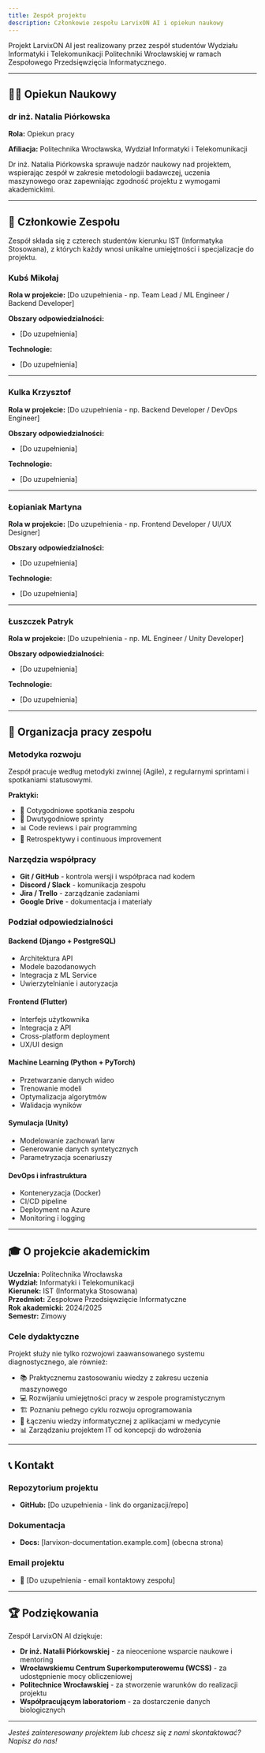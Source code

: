 ```yaml
---
title: Zespół projektu
description: Członkowie zespołu LarvixON AI i opiekun naukowy
---
```


Projekt LarvixON AI jest realizowany przez zespół studentów Wydziału Informatyki i Telekomunikacji Politechniki Wrocławskiej w ramach Zespołowego Przedsięwzięcia Informatycznego.

---

## 👨‍🏫 Opiekun Naukowy

### dr inż. Natalia Piórkowska

**Rola:** Opiekun pracy

**Afiliacja:** Politechnika Wrocławska, Wydział Informatyki i Telekomunikacji

Dr inż. Natalia Piórkowska sprawuje nadzór naukowy nad projektem, wspierając zespół w zakresie metodologii badawczej, uczenia maszynowego oraz zapewniając zgodność projektu z wymogami akademickimi.

---

## 👥 Członkowie Zespołu

Zespół składa się z czterech studentów kierunku IST (Informatyka Stosowana), z których każdy wnosi unikalne umiejętności i specjalizacje do projektu.

### Kubś Mikołaj

**Rola w projekcie:** [Do uzupełnienia - np. Team Lead / ML Engineer / Backend Developer]

**Obszary odpowiedzialności:**

- [Do uzupełnienia]

**Technologie:**

- [Do uzupełnienia]

---

### Kulka Krzysztof

**Rola w projekcie:** [Do uzupełnienia - np. Backend Developer / DevOps Engineer]

**Obszary odpowiedzialności:**

- [Do uzupełnienia]

**Technologie:**

- [Do uzupełnienia]

---

### Łopianiak Martyna

**Rola w projekcie:** [Do uzupełnienia - np. Frontend Developer / UI/UX Designer]

**Obszary odpowiedzialności:**

- [Do uzupełnienia]

**Technologie:**

- [Do uzupełnienia]

---

### Łuszczek Patryk

**Rola w projekcie:** [Do uzupełnienia - np. ML Engineer / Unity Developer]

**Obszary odpowiedzialności:**

- [Do uzupełnienia]

**Technologie:**

- [Do uzupełnienia]

---

## 🤝 Organizacja pracy zespołu

### Metodyka rozwoju

Zespół pracuje według metodyki zwinnej (Agile), z regularnymi sprintami i spotkaniami statusowymi.

**Praktyki:**

- 📅 Cotygodniowe spotkania zespołu
- 🔄 Dwutygodniowe sprinty
- 📊 Code reviews i pair programming
- 🎯 Retrospektywy i continuous improvement

### Narzędzia współpracy

- **Git / GitHub** - kontrola wersji i współpraca nad kodem
- **Discord / Slack** - komunikacja zespołu
- **Jira / Trello** - zarządzanie zadaniami
- **Google Drive** - dokumentacja i materiały

### Podział odpowiedzialności

#### Backend (Django + PostgreSQL)

- Architektura API
- Modele bazodanowych
- Integracja z ML Service
- Uwierzytelnianie i autoryzacja

#### Frontend (Flutter)

- Interfejs użytkownika
- Integracja z API
- Cross-platform deployment
- UX/UI design

#### Machine Learning (Python + PyTorch)

- Przetwarzanie danych wideo
- Trenowanie modeli
- Optymalizacja algorytmów
- Walidacja wyników

#### Symulacja (Unity)

- Modelowanie zachowań larw
- Generowanie danych syntetycznych
- Parametryzacja scenariuszy

#### DevOps i infrastruktura

- Konteneryzacja (Docker)
- CI/CD pipeline
- Deployment na Azure
- Monitoring i logging

---

## 🎓 O projekcie akademickim

**Uczelnia:** Politechnika Wrocławska  
**Wydział:** Informatyki i Telekomunikacji  
**Kierunek:** IST (Informatyka Stosowana)  
**Przedmiot:** Zespołowe Przedsięwzięcie Informatyczne  
**Rok akademicki:** 2024/2025  
**Semestr:** Zimowy

### Cele dydaktyczne

Projekt służy nie tylko rozwojowi zaawansowanego systemu diagnostycznego, ale również:

- 📚 Praktycznemu zastosowaniu wiedzy z zakresu uczenia maszynowego
- 💻 Rozwijaniu umiejętności pracy w zespole programistycznym
- 🏗️ Poznaniu pełnego cyklu rozwoju oprogramowania
- 🔬 Łączeniu wiedzy informatycznej z aplikacjami w medycynie
- 📊 Zarządzaniu projektem IT od koncepcji do wdrożenia

---

## 📞 Kontakt

### Repozytorium projektu

- **GitHub:** [Do uzupełnienia - link do organizacji/repo]

### Dokumentacja

- **Docs:** [larvixon-documentation.example.com] (obecna strona)

### Email projektu

- 📧 [Do uzupełnienia - email kontaktowy zespołu]

---

## 🏆 Podziękowania

Zespół LarvixON AI dziękuje:

- **Dr inż. Natalii Piórkowskiej** - za nieocenione wsparcie naukowe i mentoring
- **Wrocławskiemu Centrum Superkomputerowemu (WCSS)** - za udostępnienie mocy obliczeniowej
- **Politechnice Wrocławskiej** - za stworzenie warunków do realizacji projektu
- **Współpracującym laboratoriom** - za dostarczenie danych biologicznych

---

_Jesteś zainteresowany projektem lub chcesz się z nami skontaktować? Napisz do nas!_
